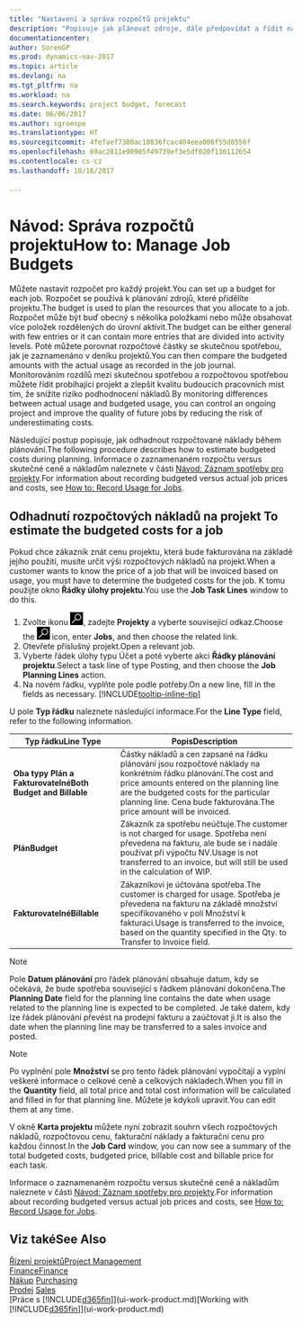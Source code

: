 ```yaml
---
title: "Nastavení a správa rozpočtů projektu"
description: "Popisuje jak plánovat zdroje, dále předpovídat a řídit náklady projektu pomocí nastavení rozpočtu pro každý projekt. "
documentationcenter: 
author: SorenGP
ms.prod: dynamics-nav-2017
ms.topic: article
ms.devlang: na
ms.tgt_pltfrm: na
ms.workload: na
ms.search.keywords: project budget, forecast
ms.date: 06/06/2017
ms.author: sgroespe
ms.translationtype: HT
ms.sourcegitcommit: 4fefaef7380ac10836fcac404eea006f55d8556f
ms.openlocfilehash: 69ac2811e90985f49739ef3e5df020f136112654
ms.contentlocale: cs-cz
ms.lasthandoff: 10/16/2017

---
```

# <a name="how-to-manage-job-budgets"></a><span data-ttu-id="7ac49-103">Návod: Správa rozpočtů projektu</span><span class="sxs-lookup"><span data-stu-id="7ac49-103">How to: Manage Job Budgets</span></span>
<span data-ttu-id="7ac49-104">Můžete nastavit rozpočet pro každý projekt.</span><span class="sxs-lookup"><span data-stu-id="7ac49-104">You can set up a budget for each job.</span></span> <span data-ttu-id="7ac49-105">Rozpočet se používá k plánování zdrojů, které přidělíte projektu.</span><span class="sxs-lookup"><span data-stu-id="7ac49-105">The budget is used to plan the resources that you allocate to a job.</span></span> <span data-ttu-id="7ac49-106">Rozpočet může být buď obecný s několika položkami nebo může obsahovat více položek rozdělených do úrovní aktivit.</span><span class="sxs-lookup"><span data-stu-id="7ac49-106">The budget can be either general with few entries or it can contain more entries that are divided into activity levels.</span></span> <span data-ttu-id="7ac49-107">Poté můžete porovnat rozpočtové částky se skutečnou spotřebou, jak je zaznamenáno v deníku projektů.</span><span class="sxs-lookup"><span data-stu-id="7ac49-107">You can then compare the budgeted amounts with the actual usage as recorded in the job journal.</span></span> <span data-ttu-id="7ac49-108">Monitorováním rozdílů mezi skutečnou spotřebou a rozpočtovou spotřebou můžete řídit probíhající projekt a zlepšit kvalitu budoucích pracovních míst tím, že snížíte riziko podhodnocení nákladů.</span><span class="sxs-lookup"><span data-stu-id="7ac49-108">By monitoring differences between actual usage and budgeted usage, you can control an ongoing project and improve the quality of future jobs by reducing the risk of underestimating costs.</span></span>

<span data-ttu-id="7ac49-109">Následující postup popisuje, jak odhadnout rozpočtované náklady během plánování.</span><span class="sxs-lookup"><span data-stu-id="7ac49-109">The following procedure describes how to estimate budgeted costs during planning.</span></span> <span data-ttu-id="7ac49-110">Informace o zaznamenaném rozpočtu versus skutečné ceně a nákladům naleznete v části [Návod: Záznam spotřeby pro projekty](projects-how-record-job-usage.md).</span><span class="sxs-lookup"><span data-stu-id="7ac49-110">For information about recording budgeted versus actual job prices and costs, see [How to: Record Usage for Jobs](projects-how-record-job-usage.md).</span></span>  

## <span data-ttu-id="7ac49-111"><a name="JobBudgetCosts"></a> Odhadnutí rozpočtových nákladů na projekt</span><span class="sxs-lookup"><span data-stu-id="7ac49-111"><a name="JobBudgetCosts"></a> To estimate the budgeted costs for a job</span></span>
<span data-ttu-id="7ac49-112">Pokud chce zákazník znát cenu projektu, která bude fakturována na základě jejího použití, musíte určit výši rozpočtových nákladů na projekt.</span><span class="sxs-lookup"><span data-stu-id="7ac49-112">When a customer wants to know the price of a job that will be invoiced based on usage, you must have to determine the budgeted costs for the job.</span></span> <span data-ttu-id="7ac49-113">K tomu použijte okno **Řádky úlohy projektu**.</span><span class="sxs-lookup"><span data-stu-id="7ac49-113">You use the **Job Task Lines** window to do this.</span></span>

1. <span data-ttu-id="7ac49-114">Zvolte ikonu ![Vyhledat stránku nebo sestavu](media/ui-search/search_small.png "Ikona Vyhledat stránku nebo sestavu"), zadejte **Projekty** a vyberte související odkaz.</span><span class="sxs-lookup"><span data-stu-id="7ac49-114">Choose the ![Search for Page or Report](media/ui-search/search_small.png "Search for Page or Report icon") icon, enter **Jobs**, and then choose the related link.</span></span>  
2. <span data-ttu-id="7ac49-115">Otevřete příslušný projekt.</span><span class="sxs-lookup"><span data-stu-id="7ac49-115">Open a relevant job.</span></span>
3. <span data-ttu-id="7ac49-116">Vyberte řádek úlohy typu Účet a poté vyberte akci **Řádky plánování projektu**.</span><span class="sxs-lookup"><span data-stu-id="7ac49-116">Select a task line of type Posting, and then choose the **Job Planning Lines** action.</span></span>
4. <span data-ttu-id="7ac49-117">Na novém řádku, vyplňte pole podle potřeby.</span><span class="sxs-lookup"><span data-stu-id="7ac49-117">On a new line, fill in the fields as necessary.</span></span> [!INCLUDE[tooltip-inline-tip](includes/tooltip-inline-tip_md.md)]   

<span data-ttu-id="7ac49-118">U pole **Typ řádku** naleznete následující informace.</span><span class="sxs-lookup"><span data-stu-id="7ac49-118">For the **Line Type** field, refer to the following information.</span></span>  

| <span data-ttu-id="7ac49-119">Typ řádku</span><span class="sxs-lookup"><span data-stu-id="7ac49-119">Line Type</span></span> | <span data-ttu-id="7ac49-120">Popis</span><span class="sxs-lookup"><span data-stu-id="7ac49-120">Description</span></span> |
| --- | --- |
| <span data-ttu-id="7ac49-121">**Oba typy Plán a Fakturovatelné**</span><span class="sxs-lookup"><span data-stu-id="7ac49-121">**Both Budget and Billable**</span></span> |<span data-ttu-id="7ac49-122">Částky nákladů a cen zapsané na řádku plánování jsou rozpočtové náklady na konkrétním řádku plánování.</span><span class="sxs-lookup"><span data-stu-id="7ac49-122">The cost and price amounts entered on the planning line are the budgeted costs for the particular planning line.</span></span> <span data-ttu-id="7ac49-123">Cena bude fakturována.</span><span class="sxs-lookup"><span data-stu-id="7ac49-123">The price amount will be invoiced.</span></span> |
| <span data-ttu-id="7ac49-124">**Plán**</span><span class="sxs-lookup"><span data-stu-id="7ac49-124">**Budget**</span></span> |<span data-ttu-id="7ac49-125">Zákazník za spotřebu neúčtuje.</span><span class="sxs-lookup"><span data-stu-id="7ac49-125">The customer is not charged for usage.</span></span> <span data-ttu-id="7ac49-126">Spotřeba není převedena na fakturu, ale bude se i nadále používat při výpočtu NV.</span><span class="sxs-lookup"><span data-stu-id="7ac49-126">Usage is not transferred to an invoice, but will still be used in the calculation of WIP.</span></span> |
| <span data-ttu-id="7ac49-127">**Fakturovatelné**</span><span class="sxs-lookup"><span data-stu-id="7ac49-127">**Billable**</span></span> |<span data-ttu-id="7ac49-128">Zákazníkovi je účtována spotřeba.</span><span class="sxs-lookup"><span data-stu-id="7ac49-128">The customer is charged for usage.</span></span> <span data-ttu-id="7ac49-129">Spotřeba je převedena na fakturu na základě množství specifikovaného v poli Množství k fakturaci.</span><span class="sxs-lookup"><span data-stu-id="7ac49-129">Usage is transferred to the invoice, based on the quantity specified in the Qty. to Transfer to Invoice field.</span></span> |

> [!NOTE]  
>   <span data-ttu-id="7ac49-130">Pole **Datum plánování** pro řádek plánování obsahuje datum, kdy se očekává, že bude spotřeba související s řádkem plánování dokončena.</span><span class="sxs-lookup"><span data-stu-id="7ac49-130">The **Planning Date** field for the planning line contains the date when usage related to the planning line is expected to be completed.</span></span> <span data-ttu-id="7ac49-131">Je také datem, kdy lze řádek plánování převést na prodejní fakturu a zaúčtovat ji.</span><span class="sxs-lookup"><span data-stu-id="7ac49-131">It is also the date when the planning line may be transferred to a sales invoice and posted.</span></span>  

> [!NOTE]  
>   <span data-ttu-id="7ac49-132">Po vyplnění pole **Množství** se pro tento řádek plánování vypočítají a vyplní veškeré informace o celkové ceně a celkových nákladech.</span><span class="sxs-lookup"><span data-stu-id="7ac49-132">When you fill in the **Quantity** field, all total price and total cost information will be calculated and filled in for that planning line.</span></span> <span data-ttu-id="7ac49-133">Můžete je kdykoli upravit.</span><span class="sxs-lookup"><span data-stu-id="7ac49-133">You can edit them at any time.</span></span>

<span data-ttu-id="7ac49-134">V okně **Karta projektu** můžete nyní zobrazit souhrn všech rozpočtových nákladů, rozpočtovou cenu, fakturační náklady a fakturační cenu pro každou činnost.</span><span class="sxs-lookup"><span data-stu-id="7ac49-134">In the **Job Card** window, you can now see a summary of the total budgeted costs, budgeted price, billable cost and billable price for each task.</span></span>

<span data-ttu-id="7ac49-135">Informace o zaznamenaném rozpočtu versus skutečné ceně a nákladům naleznete v části [Návod: Záznam spotřeby pro projekty](projects-how-record-job-usage.md).</span><span class="sxs-lookup"><span data-stu-id="7ac49-135">For information about recording budgeted versus actual job prices and costs, see [How to: Record Usage for Jobs](projects-how-record-job-usage.md).</span></span>

## <a name="see-also"></a><span data-ttu-id="7ac49-136">Viz také</span><span class="sxs-lookup"><span data-stu-id="7ac49-136">See Also</span></span>
[<span data-ttu-id="7ac49-137">Řízení projektů</span><span class="sxs-lookup"><span data-stu-id="7ac49-137">Project Management</span></span>](projects-manage-projects.md)  
[<span data-ttu-id="7ac49-138">Finance</span><span class="sxs-lookup"><span data-stu-id="7ac49-138">Finance</span></span>](finance.md)  
<span data-ttu-id="7ac49-139">[Nákup](purchasing-manage-purchasing.md)       </span><span class="sxs-lookup"><span data-stu-id="7ac49-139">[Purchasing](purchasing-manage-purchasing.md)       </span></span>  
<span data-ttu-id="7ac49-140">[Prodej](sales-manage-sales.md)    </span><span class="sxs-lookup"><span data-stu-id="7ac49-140">[Sales](sales-manage-sales.md)    </span></span>  
<span data-ttu-id="7ac49-141">[Práce s [!INCLUDE[d365fin](includes/d365fin_md.md)]](ui-work-product.md)</span><span class="sxs-lookup"><span data-stu-id="7ac49-141">[Working with [!INCLUDE[d365fin](includes/d365fin_md.md)]](ui-work-product.md)</span></span>  

